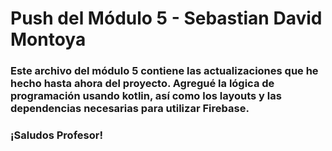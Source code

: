 # Push del Módulo 5 - Sebastian David Montoya
### Este archivo del módulo 5 contiene las actualizaciones que he hecho hasta ahora del proyecto. Agregué la lógica de programación usando kotlin, así como los layouts y las dependencias necesarias para utilizar Firebase.
### ¡Saludos Profesor!
